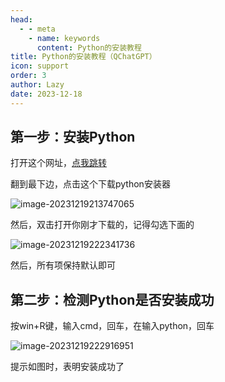 ```yaml
---
head:
  - - meta
    - name: keywords
      content: Python的安装教程
title: Python的安装教程（QChatGPT）
icon: support
order: 3
author: Lazy
date: 2023-12-18
---
```


## 第一步：安装Python

打开这个网址，[点我跳转](https://www.python.org/downloads/release/python-3109/)

翻到最下边，点击这个下载python安装器

![image-20231219213747065](https://cos.thelazy.cn/pictures/qchatgpt%E6%89%8B%E5%8A%A8%E9%83%A8%E7%BD%B2202312192137143.png)

然后，双击打开你刚才下载的，记得勾选下面的

![image-20231219222341736](https://cos.thelazy.cn/pictures/qchatgpt%E6%89%8B%E5%8A%A8%E9%83%A8%E7%BD%B2202312192223809.png)

然后，所有项保持默认即可

## 第二步：检测Python是否安装成功

按win+R键，输入cmd，回车，在输入python，回车

![image-20231219222916951](https://cos.thelazy.cn/pictures/qchatgpt%E6%89%8B%E5%8A%A8%E9%83%A8%E7%BD%B2202312192229984.png)

提示如图时，表明安装成功了
